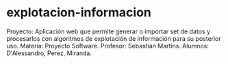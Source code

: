 # explotacion-informacion
Proyecto: Aplicación web que permite generar o importar set de datos y procesarlos con algoritmos de explotación de información para su posterior uso. Materia: Proyecto Software. Profesor: Sebastián Martins. Alumnos: D'Alessandro, Perez, Miranda.
